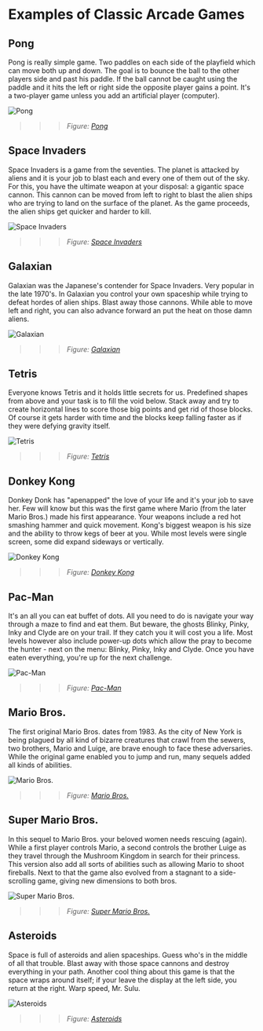 # Examples of Classic Arcade Games

## Pong

Pong is really simple game. Two paddles on each side of the playfield which can move both up and down. The goal is to bounce the ball to the other players side and past his paddle. If the ball cannot be caught using the paddle and it hits the left or right side the opposite player gains a point. It's a two-player game unless you add an artificial player (computer).

![Pong](img/pong.jpg)
>>> *Figure: [Pong](img/pong.jpg)*


## Space Invaders

Space Invaders is a game from the seventies. The planet is attacked by aliens and it is your job to blast each and every one of them out of the sky. For this, you have the ultimate weapon at your disposal: a gigantic space cannon. This cannon can be moved from left to right to blast the alien ships who are trying to land on the surface of the planet. As the game proceeds, the alien ships get quicker and harder to kill.

![Space Invaders](img/space_invaders.jpg)
>>> *Figure: [Space Invaders](img/space_invaders.jpg)*


## Galaxian

Galaxian was the Japanese's contender for Space Invaders. Very popular in the late 1970's. In Galaxian you control your own spaceship while trying to defeat hordes of alien ships. Blast away those cannons. While able to move left and right, you can also advance forward an put the heat on those damn aliens.

![Galaxian](img/galaxian.png)
>>> *Figure: [Galaxian](img/galaxian.png)*


## Tetris

Everyone knows Tetris and it holds little secrets for us. Predefined shapes from above and your task is to fill the void below. Stack away and try to create horizontal lines to score those big points and get rid of those blocks. Of course it gets harder with time and the blocks keep falling faster as if they were defying gravity itself.

![Tetris](img/tetris.jpg)
>>> *Figure: [Tetris](img/tetris.jpg)*


## Donkey Kong
Donkey Donk has "apenapped" the love of your life and it's your job to save her. Few will know but this was the first game where Mario (from the later Mario Bros.) made his first appearance. Your weapons include a red hot smashing hammer and quick movement. Kong's biggest weapon is his size and the ability to throw kegs of beer at you. While most levels were single screen, some did expand sideways or vertically.

![Donkey Kong](img/donkey_kong.png)
>>> *Figure: [Donkey Kong](img/donkey_kong.png)*


## Pac-Man
It's an all you can eat buffet of dots. All you need to do is navigate your way through a maze to find and eat them. But beware, the ghosts Blinky, Pinky, Inky and Clyde are on your trail. If they catch you it will cost you a life. Most levels however also include power-up dots which allow the pray to become the hunter - next on the menu: Blinky, Pinky, Inky and Clyde. Once you have eaten everything, you're up for the next challenge.


![Pac-Man](img/pac_man.jpg)
>>> *Figure: [Pac-Man](img/pac_man.jpg)*


## Mario Bros.
The first original Mario Bros. dates from 1983. As the city of New York is being plagued by all kind of bizarre creatures that crawl from the sewers, two brothers, Mario and Luige, are brave enough to face these adversaries. While the original game enabled you to jump and run, many sequels added all kinds of abilities.

![Mario Bros.](img/mario_bros.gif)
>>> *Figure: [Mario Bros.](img/mario_bros.gif)*


## Super Mario Bros.

In this sequel to Mario Bros. your beloved women needs rescuing (again). While a first player controls Mario, a second controls the brother Luige as they travel through the Mushroom Kingdom in search for their princess. This version also add all sorts of abilities such as allowing Mario to shoot fireballs. Next to that the game also evolved from a stagnant to a side-scrolling game, giving new dimensions to both bros. 

![Super Mario Bros.](img/super_mario_bros.png)
>>> *Figure: [Super Mario Bros.](img/super_mario_bros.png)*


## Asteroids
Space is full of asteroids and alien spaceships. Guess who's in the middle of all that trouble. Blast away with those space cannons and destroy everything in your path. Another cool thing about this game is that the space wraps around itself; if your leave the display at the left side, you return at the right. Warp speed, Mr. Sulu.

![Asteroids](img/asteroids.jpg)
>>> *Figure: [Asteroids](img/asteroids.jpg)*
